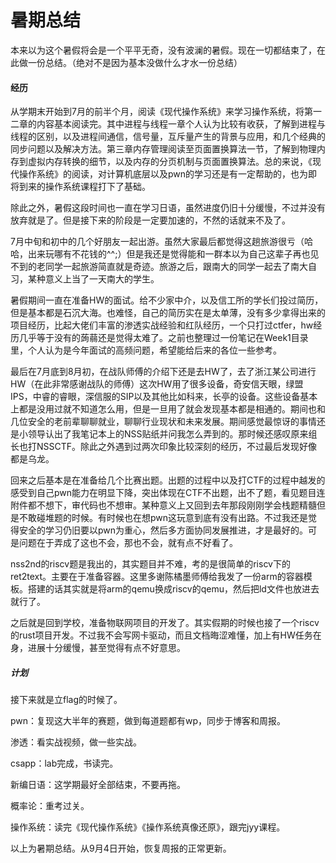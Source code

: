 # 暑期总结

本来以为这个暑假将会是一个平平无奇，没有波澜的暑假。现在一切都结束了，在此做一份总结。（绝对不是因为基本没做什么才水一份总结）

#### 经历

从学期末开始到7月的前半个月，阅读《现代操作系统》来学习操作系统，将第一二章的内容基本阅读完。其中进程与线程一章个人认为比较有收获，了解到进程与线程的区别，以及进程间通信，信号量，互斥量产生的背景与应用，和几个经典的同步问题以及解决方法。第三章内存管理阅读至页面置换算法一节，了解到物理内存到虚拟内存转换的细节，以及内存的分页机制与页面置换算法。总的来说，《现代操作系统》的阅读，对计算机底层以及pwn的学习还是有一定帮助的，也为即将到来的操作系统课程打下了基础。

除此之外，暑假这段时间也一直在学习日语，虽然进度仍旧十分缓慢，不过并没有放弃就是了。但是接下来的阶段是一定要加速的，不然的话就来不及了。

7月中旬和初中的几个好朋友一起出游。虽然大家最后都觉得这趟旅游很亏（哈哈，出来玩哪有不花钱的^^;）但是我还是觉得能和一群本以为自己这辈子再也见不到的老同学一起旅游简直就是奇迹。旅游之后，跟南大的同学一起去了南大自习，某种意义上当了一天南大的学生。

暑假期间一直在准备HW的面试。给不少家中介，以及信工所的学长们投过简历，但是基本都是石沉大海。也难怪，自己的简历实在是太单薄，没有多少拿得出来的项目经历，比起大佬们丰富的渗透实战经验和红队经历，一个只打过ctfer，hw经历几乎等于没有的蒟蒻还是觉得太难了。之前也整理过一份笔记在Week1目录里，个人认为是今年面试的高频问题，希望能给后来的各位一些参考。

最后在7月底到8月初，在战队师傅的介绍下还是去HW了，去了浙江某公司进行HW（在此非常感谢战队的师傅）这次HW用了很多设备，奇安信天眼，绿盟IPS，中睿的睿眼，深信服的SIP以及其他比如科来，长亭的设备。这些设备基本上都是没用过就不知道怎么用，但是一旦用了就会发现基本都是相通的。期间也和几位安全的老前辈聊聊就业，聊聊行业现状和未来发展。期间感觉最惊讶的事情还是小领导认出了我笔记本上的NSS贴纸并问我怎么弄到的。那时候还感叹原来组长也打NSSCTF。除此之外遇到过两次印象比较深刻的经历，不过最后发现好像都是乌龙。

回来之后基本是在准备给几个比赛出题。出题的过程中以及打CTF的过程中越发的感受到自己pwn能力在明显下降，突出体现在CTF不出题，出不了题，看见题目连附件都不想下，审代码也不想审。某种意义上又回到去年那段刚刚学会栈题精髓但是不敢碰堆题的时候。有时候也在想pwn这玩意到底有没有出路。不过我还是觉得安全的学习仍旧要以pwn为重心，然后多方面协同发展推进，才是最好的。可是问题在于弄成了这也不会，那也不会，就有点不好看了。

nss2nd的riscv题是我出的，其实题目并不难，考的是很简单的riscv下的ret2text。主要在于准备容器。这里多谢陈橘墨师傅给我发了一份arm的容器模板。搭建的话其实就是将arm的qemu换成riscv的qemu，然后把ld文件也放进去就行了。

之后就是回到学校，准备物联网项目的开发了。其实假期的时候也接了一个riscv的rust项目开发。不过我不会写网卡驱动，而且文档晦涩难懂，加上有HW任务在身，进展十分缓慢，甚至觉得有点不好意思。

##### 计划

接下来就是立flag的时候了。

pwn：复现这大半年的赛题，做到每道题都有wp，同步于博客和周报。

渗透：看实战视频，做一些实战。

csapp：lab完成，书读完。

新编日语：这学期最好全部结束，不要再拖。

概率论：重考过关。

操作系统：读完《现代操作系统》《操作系统真像还原》，跟完jyy课程。

以上为暑期总结。从9月4日开始，恢复周报的正常更新。